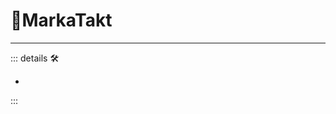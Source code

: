 # 🔻<via>MarkaTakt</via>

---

<!-- =================================================== -->
<!-- =================================================== -->
<!-- =================================================== -->
<!-- =================================================== -->
<!-- =================================================== -->
::: details 🛠

-

:::
